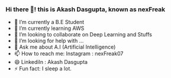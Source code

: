 ### Hi there 👋! this is Akash Dasgupta, known as nexFreak 


- 🔭 I’m currently a B.E Student
- 🌱 I’m currently learning AWS
- 👯 I’m looking to collaborate on Deep Learning and Stuffs
- 🤔 I’m looking for help with ...
- 💬 Ask me about A.I (Artificial Intelligence)
- 📫 How to reach me: Instagram : nexFreak07 
- 😄 LinkediIn : Akash Dasgupta  
- ⚡ Fun fact: I sleep a lot.

